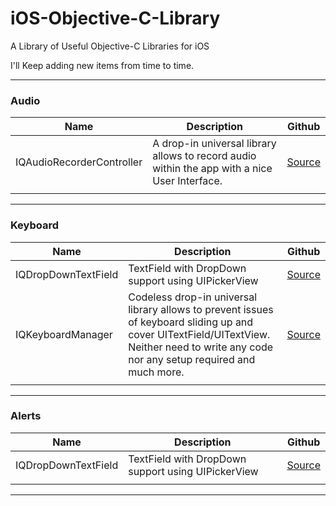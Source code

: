 # iOS-Objective-C-Library
A Library of Useful Objective-C Libraries for iOS

I'll Keep adding new items from time to time.


------------

### Audio
Name | Description | Github
--- | --- | ---
IQAudioRecorderController | A drop-in universal library allows to record audio within the app with a nice User Interface. | [Source](https://github.com/hackiftekhar/IQAudioRecorderController)
| | |

-----

### Keyboard
Name | Description | Github
--- | --- | ---
IQDropDownTextField | TextField with DropDown support using UIPickerView | [Source](https://github.com/hackiftekhar/IQDropDownTextField)
IQKeyboardManager | Codeless drop-in universal library allows to prevent issues of keyboard sliding up and cover UITextField/UITextView. Neither need to write any code nor any setup required and much more. | [Source](https://github.com/hackiftekhar/IQKeyboardManager) |
| | |

------

### Alerts

Name | Description | Github
--- | --- | ---
IQDropDownTextField | TextField with DropDown support using UIPickerView | [Source](https://github.com/hackiftekhar/IQDropDownTextField)
| | |

------
